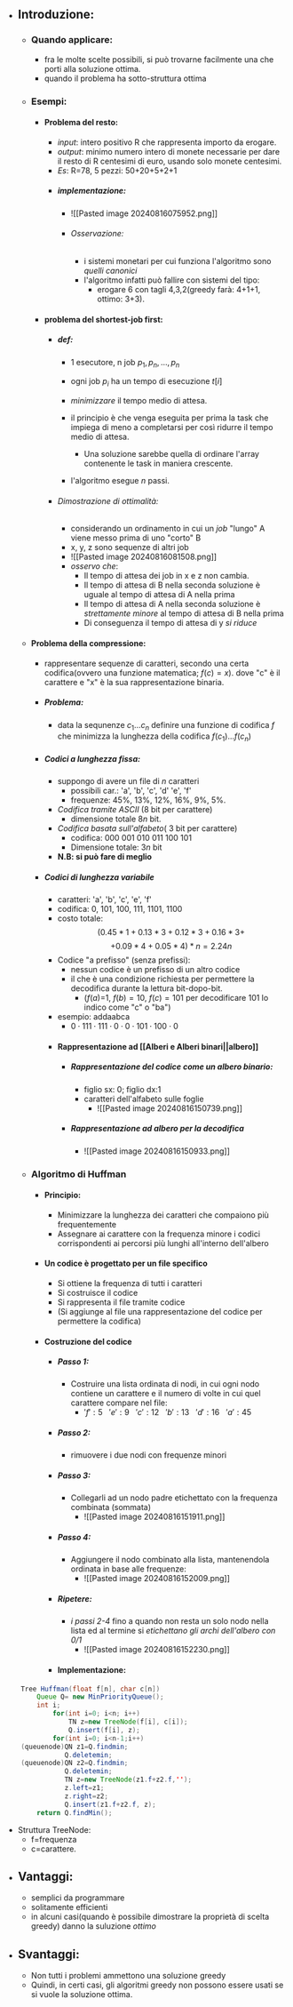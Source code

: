 - ## Introduzione:
	- ### Quando applicare:
		- fra le molte scelte possibili, si può trovarne facilmente una che porti alla soluzione ottima.
		- quando il problema ha sotto-struttura ottima
	- ### Esempi: 
		- #### Problema del resto:
			- _input_: intero positivo R che rappresenta importo da erogare.
			- _output_: minimo numero intero di monete necessarie per dare il resto di R centesimi di euro, usando solo monete centesimi.
			- _Es_: R=78,  5 pezzi: 50+20+5+2+1
			- ##### implementazione:
				- ![[Pasted image 20240816075952.png]]
				- ###### Osservazione:
					- i sistemi monetari per cui funziona l'algoritmo sono _quelli canonici_
					- l'algoritmo infatti può fallire con sistemi del tipo:
						- erogare 6 con tagli 4,3,2(greedy farà: 4+1+1, ottimo: 3+3).
		- #### problema del shortest-job first:
			- ##### def:
				- 1 esecutore, n job $p_{1}, p_{n}, \dots, p_{n}$ 
				- ogni job $p_{i}$ ha un tempo di esecuzione $t[i]$
				- _minimizzare_ il tempo medio di attesa.
				- il principio è che venga eseguita per prima la task che impiega di meno a completarsi per così ridurre il tempo medio di attesa.
					- Una soluzione sarebbe quella di ordinare l'array contenente le task in maniera crescente.
					  
				- l'algoritmo esegue $n$ passi.
			- ###### Dimostrazione di ottimalità:
				- considerando un ordinamento in cui un _job_ "lungo" A viene messo prima di uno "corto" B
				- x, y, z sono sequenze di altri job
				- ![[Pasted image 20240816081508.png]]
				- _osservo che_:
					- Il tempo di attesa dei job in x e z non cambia.
					- Il tempo di attesa di B nella seconda soluzione è uguale al tempo di attesa di A nella prima 
					- Il tempo di attesa di A nella seconda soluzione è _strettamente minore_ al tempo di attesa di B nella prima
					- Di conseguenza il tempo di attesa di y _si riduce_
	- #### Problema della compressione:
		- rappresentare sequenze di caratteri, secondo una certa codifica(ovvero una funzione matematica; $f(c)=x$). dove "c" è il carattere e "x" è la sua rappresentazione binaria.
		- ##### Problema: 
			- data la sequnenze $c_1...c_{n}$ definire una funzione di codifica $f$ che minimizza la lunghezza della codifica $f(c_1)...f(c_{n})$ 
		- ##### Codici a lunghezza fissa:
			- suppongo di avere un file di $n$ caratteri
				- possibili car.: 'a', 'b',    'c',     'd'   'e',   'f'
				- frequenze: 45%, 13%, 12%, 16%, 9%, 5%. 
			- _Codifica tramite ASCII_ (8 bit per carattere)
				- dimensione totale $8n$ bit.
			- _Codifica basata sull'alfabeto_( 3 bit per carattere)
				- codifica: 000   001   010   011   100   101
				- Dimensione totale: $3n$ bit
			- __N.B: si può fare di meglio__ 
		- ##### Codici di lunghezza variabile 
			- caratteri: 'a',   'b',     'c',     'e',     'f'
			- codifica:  0,   101,   100,   111,   1101,   1100
			- costo totale: $$(0.45*1+0.13*3+0.12*3+0.16*3+$$$$+0.09*4+0.05*4)*n=2.24n$$
			- Codice "a prefisso" (senza prefissi):
				- nessun codice è un prefisso di un altro codice 
				- il che è una condizione richiesta per permettere la decodifica durante la lettura bit-dopo-bit.
					- ($f(a)$=1,  $f(b)=10$,  $f(c)=101$ per decodificare 101 lo indico come "c" o "ba")
			- esempio: addaabca
				- $0 \cdot 111 \cdot 111 \cdot 0 \cdot 0\cdot 101\cdot 100\cdot {0}$ 
			- #### Rappresentazione ad [[Alberi e Alberi binari||albero]]
				- ##### Rappresentazione del codice come un albero binario:
					- figlio sx: 0; figlio dx:1
					- caratteri dell'alfabeto sulle foglie
						- ![[Pasted image 20240816150739.png]] 
				- ##### Rappresentazione ad albero per la decodifica 
					- ![[Pasted image 20240816150933.png]]
	- ### Algoritmo di Huffman
		- #### Principio: 
			- Minimizzare la lunghezza dei caratteri che compaiono più frequentemente
			- Assegnare ai carattere con la frequenza minore i codici corrispondenti ai percorsi più lunghi all'interno dell'albero
		- #### Un codice è progettato per un file specifico
			- Si ottiene la frequenza di tutti i caratteri
			- Si costruisce il codice
			- Si rappresenta il file tramite codice 
			- (Si aggiunge al file una rappresentazione del codice per permettere la codifica)
		- #### Costruzione del codice
			- ##### Passo 1: 
				- Costruire una lista ordinata di nodi, in cui ogni nodo contiene un carattere e il numero di volte in cui quel carattere compare nel file:
					- $'f':5\ \ \  'e':9\ \ \  'c':12\ \ \  'b':13\ \ \  'd':16\ \ \  'a':45$
			- ##### Passo 2:
				- rimuovere i due nodi con frequenze minori
			- ##### Passo 3:
				- Collegarli ad un nodo padre etichettato con la frequenza combinata (sommata)
					- ![[Pasted image 20240816151911.png]]
			- ##### Passo 4:
				- Aggiungere il nodo combinato alla lista, mantenendola ordinata in base alle frequenze:
					- ![[Pasted image 20240816152009.png]]
			- ##### Ripetere:
				- _i passi 2-4_ fino a quando non resta un solo nodo nella lista ed al termine si _etichettano gli archi dell'albero con 0/1_
					- ![[Pasted image 20240816152230.png]]
			- #### Implementazione:
```java
	Tree Huffman(float f[n], char c[n])
		Queue Q= new MinPriorityQueue();
		int i;
			for(int i=0; i<n; i++)
				TN z=new TreeNode(f[i], c[i]);
				Q.insert(f[i], z);
			for(int i=0; i<n-1;i++)
	(queuenode)QN z1=Q.findmin;
			   Q.deletemin;
	(queuenode)QN z2=Q.findmin;
			   Q.deletemin;
			   TN z=new TreeNode(z1.f+z2.f,'');
			   z.left=z1;
			   z.right=z2;
			   Q.insert(z1.f+z2.f, z);
		return Q.findMin();					  
```
- Struttura TreeNode:
	- f=frequenza
	- c=carattere.
- ## Vantaggi:
	- semplici da programmare 
	- solitamente efficienti
	- in alcuni casi(quando è possibile dimostrare la proprietà di scelta greedy) danno la suluzione _ottimo_
- ## Svantaggi:
	- Non tutti i problemi ammettono una soluzione greedy
	- Quindi, in certi casi, gli algoritmi greedy non possono essere usati se si vuole la soluzione ottima.